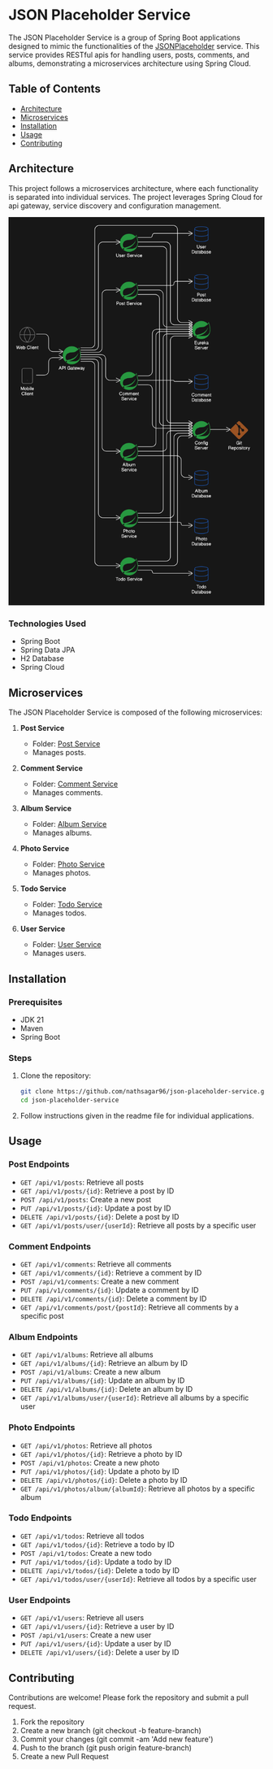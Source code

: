 # JSON Placeholder Service

The JSON Placeholder Service is a group of Spring Boot applications designed to mimic the functionalities of the [JSONPlaceholder](https://jsonplaceholder.typicode.com/) service. This service provides RESTful apis for handling users, posts, comments, and albums, demonstrating a microservices architecture using Spring Cloud.

## Table of Contents

- [Architecture](#architecture)
- [Microservices](#microservices)
- [Installation](#installation)
- [Usage](#usage)
- [Contributing](#contributing)

## Architecture

This project follows a microservices architecture, where each functionality is separated into individual services. The project leverages Spring Cloud for api gateway, service discovery and configuration management.

![architecure diagram](json-placeholder-service-architecture-diagram.png)

### Technologies Used

- Spring Boot
- Spring Data JPA
- H2 Database
- Spring Cloud

## Microservices

The JSON Placeholder Service is composed of the following microservices:

1. **Post Service**
   - Folder: [Post Service](post-service)
   - Manages posts.

2. **Comment Service**
   - Folder: [Comment Service](comment-service)
   - Manages comments.

3. **Album Service**
   - Folder: [Album Service](album-service)
   - Manages albums.

4. **Photo Service**
   - Folder: [Photo Service](photo-service)
   - Manages photos.

5. **Todo Service**
   - Folder: [Todo Service](todo-service)
   - Manages todos.

6. **User Service**
   - Folder: [User Service](user-service)
   - Manages users.

## Installation

### Prerequisites

- JDK 21
- Maven
- Spring Boot

### Steps

1. Clone the repository:

    ```bash
    git clone https://github.com/nathsagar96/json-placeholder-service.git
    cd json-placeholder-service
    ```

2. Follow instructions given in the readme file for individual applications.

## Usage

### Post Endpoints

- `GET /api/v1/posts`: Retrieve all posts
- `GET /api/v1/posts/{id}`: Retrieve a post by ID
- `POST /api/v1/posts`: Create a new post
- `PUT /api/v1/posts/{id}`: Update a post by ID
- `DELETE /api/v1/posts/{id}`: Delete a post by ID
- `GET /api/v1/posts/user/{userId}`: Retrieve all posts by a specific user

### Comment Endpoints

- `GET /api/v1/comments`: Retrieve all comments
- `GET /api/v1/comments/{id}`: Retrieve a comment by ID
- `POST /api/v1/comments`: Create a new comment
- `PUT /api/v1/comments/{id}`: Update a comment by ID
- `DELETE /api/v1/comments/{id}`: Delete a comment by ID
- `GET /api/v1/comments/post/{postId}`: Retrieve all comments by a specific post

### Album Endpoints

- `GET /api/v1/albums`: Retrieve all albums
- `GET /api/v1/albums/{id}`: Retrieve an album by ID
- `POST /api/v1/albums`: Create a new album
- `PUT /api/v1/albums/{id}`: Update an album by ID
- `DELETE /api/v1/albums/{id}`: Delete an album by ID
- `GET /api/v1/albums/user/{userId}`: Retrieve all albums by a specific user

### Photo Endpoints

- `GET /api/v1/photos`: Retrieve all photos
- `GET /api/v1/photos/{id}`: Retrieve a photo by ID
- `POST /api/v1/photos`: Create a new photo
- `PUT /api/v1/photos/{id}`: Update a photo by ID
- `DELETE /api/v1/photos/{id}`: Delete a photo by ID
- `GET /api/v1/photos/album/{albumId}`: Retrieve all photos by a specific album

### Todo Endpoints

- `GET /api/v1/todos`: Retrieve all todos
- `GET /api/v1/todos/{id}`: Retrieve a todo by ID
- `POST /api/v1/todos`: Create a new todo
- `PUT /api/v1/todos/{id}`: Update a todo by ID
- `DELETE /api/v1/todos/{id}`: Delete a todo by ID
- `GET /api/v1/todos/user/{userId}`: Retrieve all todos by a specific user

### User Endpoints

- `GET /api/v1/users`: Retrieve all users
- `GET /api/v1/users/{id}`: Retrieve a user by ID
- `POST /api/v1/users`: Create a new user
- `PUT /api/v1/users/{id}`: Update a user by ID
- `DELETE /api/v1/users/{id}`: Delete a user by ID

## Contributing

Contributions are welcome! Please fork the repository and submit a pull request.

1. Fork the repository
2. Create a new branch (git checkout -b feature-branch)
3. Commit your changes (git commit -am 'Add new feature')
4. Push to the branch (git push origin feature-branch)
5. Create a new Pull Request
